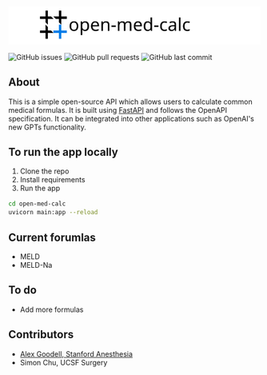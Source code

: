 
![logo.svg](static%2Fimgs%2Flogo.svg)

![GitHub issues](https://img.shields.io/github/issues/alexgoodell/open-med-calc)
![GitHub pull requests](https://img.shields.io/github/issues-pr/alexgoodell/open-med-calc)
![GitHub last commit](https://img.shields.io/github/last-commit/alexgoodell/open-med-calc)

## About

This is a simple open-source API which allows users to calculate common medical formulas. 
It is built using [FastAPI](https://fastapi.tiangolo.com/) and follows the OpenAPI specification.
It can be integrated into other applications such as OpenAI's new GPTs functionality.

## To run the app locally

1. Clone the repo
2. Install requirements
3. Run the app

```bash
cd open-med-calc
uvicorn main:app --reload
```

## Current forumlas

- MELD
- MELD-Na


## To do

- Add more formulas

## Contributors

- [Alex Goodell, Stanford Anesthesia](https://github.com/alexgoodell)
- Simon Chu, UCSF Surgery

